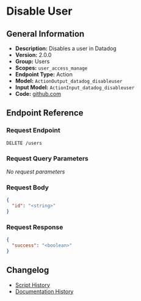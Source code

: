 <!-- BEGIN GENERATED CONTENT -->
# Disable User

## General Information

- **Description:** Disables a user in Datadog
- **Version:** 2.0.0
- **Group:** Users
- **Scopes:** `user_access_manage`
- **Endpoint Type:** Action
- **Model:** `ActionOutput_datadog_disableuser`
- **Input Model:** `ActionInput_datadog_disableuser`
- **Code:** [github.com](https://github.com/NangoHQ/integration-templates/tree/main/integrations/datadog/actions/disable-user.ts)


## Endpoint Reference

### Request Endpoint

`DELETE /users`

### Request Query Parameters

_No request parameters_

### Request Body

```json
{
  "id": "<string>"
}
```

### Request Response

```json
{
  "success": "<boolean>"
}
```

## Changelog

- [Script History](https://github.com/NangoHQ/integration-templates/commits/main/integrations/datadog/actions/disable-user.ts)
- [Documentation History](https://github.com/NangoHQ/integration-templates/commits/main/integrations/datadog/actions/disable-user.md)

<!-- END  GENERATED CONTENT -->

